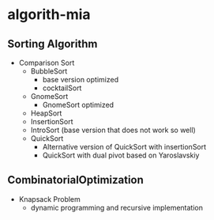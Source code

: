# algorith-mia

## Sorting Algorithm
- Comparison Sort
  - BubbleSort
    - base version optimized
    - cocktailSort
  - GnomeSort
    - GnomeSort optimized
  - HeapSort
  - InsertionSort
  - IntroSort (base version that does not work so well)
  - QuickSort
    - Alternative version of QuickSort with insertionSort
    - QuickSort with dual pivot based on Yaroslavskiy

## CombinatorialOptimization
- Knapsack Problem
    - dynamic programming and recursive implementation
